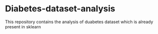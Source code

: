 # Diabetes-dataset-analysis
This repository contains the analysis of duabetes dataset which is already present in sklearn 
